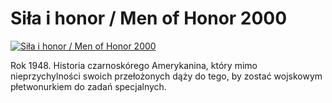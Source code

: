 Siła i honor / Men of Honor 2000 
=============
[![Siła i honor / Men of Honor 2000 ](http://vidos.pl/images/player.gif)](http://vidos.pl/sila-i-honor-men-of-honor-2000)

 Rok 1948. Historia czarnoskórego Amerykanina, który mimo nieprzychylności swoich przełożonych dąży do tego, by zostać wojskowym płetwonurkiem do zadań specjalnych.
